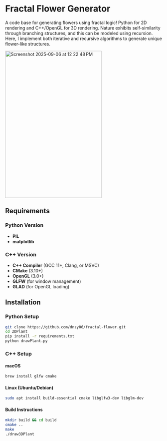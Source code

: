 # Fractal Flower Generator

A code base for generating flowers using fractal logic! Python for 2D rendering and C++/OpenGL for 3D rendering. Nature exhibits self-similarity through branching structures, and this can be modeled using recursion. Here, I implement both iterative and recursive algorithms to generate unique flower-like structures.

<img width="309" height="470" alt="Screenshot 2025-09-06 at 12 22 48 PM" src="https://github.com/user-attachments/assets/e41082ea-b267-4068-8017-660af328f90e" />

## Requirements

### Python Version
- **PIL**
- **matplotlib**

### C++ Version
- **C++ Compiler** (GCC 11+, Clang, or MSVC)
- **CMake** (3.10+)
- **OpenGL** (3.0+)
- **GLFW** (for window management)
- **GLAD** (for OpenGL loading)

## Installation

### Python Setup
```bash
git clone https://github.com/dnzy06/fractal-flower.git
cd 2DPlant
pip install -r requirements.txt
python drawPlant.py
```

### C++ Setup

#### macOS
```bash
brew install glfw cmake
```

#### Linux (Ubuntu/Debian)
```bash
sudo apt install build-essential cmake libglfw3-dev libglm-dev
```

#### Build Instructions
```bash
mkdir build && cd build
cmake ..
make
./draw3DPlant
```
